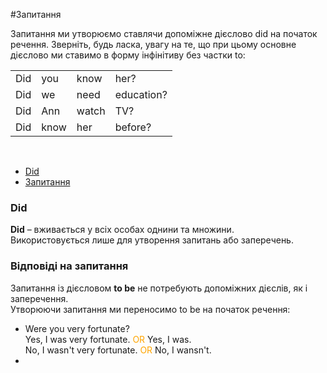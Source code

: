 #Запитання

Запитання ми утворюємо ставлячи допоміжне дієслово <span class="]1">did на початок речення. Зверніть, будь ласка, увагу на те, що при цьому
основне дієслово ми ставимо в форму інфінітиву без частки to:

<table>
    <tr>
        <td>Did</td>
        <td>you</td>
        <td>know</td>
        <td>her?</td>
    </tr>
    <tr>
        <td>Did</td>
        <td>we</td>
        <td>need</td>
        <td>education?</td>
    </tr>
     <tr>
        <td>Did</td>
        <td>Ann</td>
        <td>watch</td>
        <td>TV?</td>
    </tr>
     <tr>
        <td>Did</td>
        <td>know</td>
        <td>her</td>
        <td>before?</td>
    </tr>
    </table>

<br>


<ul class="nav nav-tabs">
<li class="active"><a data-toggle="tab" href="#home">Did</a></li>
 <li><a data-toggle="tab" href="#menu1">Запитання</a></li>
 </ul>

<div class="tab-content">
  <div id="home" class="tab-pane fade in active">
    <h3>Did</h3>
    <p><b>Did</b> – вживається у всіх особах однини та множини.<br>
    Використовується лише для утворення запитань або заперечень.</p>
  </div>
  <div id="menu1" class="tab-pane fade">
    <h3>Відповіді на запитання</h3>
    Запитання із дієсловом <b>to be</b> не потребують допоміжних дієслів, як і заперечення.<br>
    Утворюючи запитання ми переносимо to be
на початок речення:
    <br>
    <ul>
    <li>Were you very fortunate?<br>
    Yes, I was very fortunate. <font color="orange">OR</font> Yes, I was.<br>
No, I wasn't very fortunate. <font color="orange">OR</font> No, I wansn't. <li>
</ul>
    
   <!-- <p>Запитання в  Past Simple ми утворюватимемо за допомогою допоміжного дієслова did.<br>
    Це стосується як правильних, так і неправильних дієслів.<br>
    Як і у Past Simple, ставимо його на початок речення.</p>
    <i>I worked today. – Did she come here yesterday?</i>
    
    <br>
    <div class="add-wrap">
<span class="add">Звертаємо увагу!</span>
<div class="add-text">
Якщо в реченні є <span class="p1">did</span>, воно слугує показником часової форми і закінчення <span class="p1">ed</span> ми не вживаємо.<br>
Неправильні ж слова ми ставимо в інфінітив:<br>
<i>She came here yesterday. – Did she come here yesterday?</i>
</div>
</div>
<p>
<div class="exmpl-wrap">
<span class="exmpl">Виняток:</span>
<div class="exmpl-text">
<b>To be</b> (Як і у Present Simple)<br>
<i>They were at work last week. – Were they at work last week?</i><br>
Тобто ми просто переносимо was/were на початок, без допомоги did.
</div>
</div>
</p>
  </div>
  -->
</div>